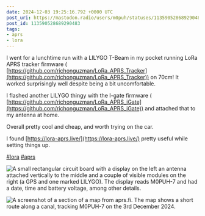 ```yaml
---
date: 2024-12-03 19:25:16.792 +0000 UTC
post_uri: https://mastodon.radio/users/m0puh/statuses/113590528689290483
post_id: 113590528689290483
tags:
- aprs
- lora
---
```

I went for a lunchtime run with a LILYGO T-Beam in my pocket running LoRa APRS tracker firmware ( [https://github.com/richonguzman/LoRa_APRS_Tracker](https://github.com/richonguzman/LoRa_APRS_Tracker)) on 70cm! It worked surprisingly well despite being a bit uncomfortable.

I flashed another LILYGO thingy with the I-gate firmware ( [https://github.com/richonguzman/LoRa_APRS_iGate](https://github.com/richonguzman/LoRa_APRS_iGate)) and attached that to my antenna at home.

Overall pretty cool and cheap, and worth trying on the car.

I found [https://lora-aprs.live/](https://lora-aprs.live/) pretty useful while setting things up.

[#lora](https://mastodon.radio/tags/lora) [#aprs](https://mastodon.radio/tags/aprs)


![A small rectangular circuit board with a display on the left an antenna attached vertically to the middle and a couple of visible modules on the right (a GPS and one marked LILYGO). The display reads M0PUH-7 and had a date, time and battery voltage, among other details.](https://mastodon.radio/system/media_attachments/files/113/590/528/105/660/297/original/557be348bab05942.jpeg)

![A screenshot of a section of a map from aprs.fi. The map shows a short route along a canal, tracking M0PUH-7 on the 3rd December 2024.](https://mastodon.radio/system/media_attachments/files/113/590/528/482/364/007/original/d562d3b2a614b4c6.png)


